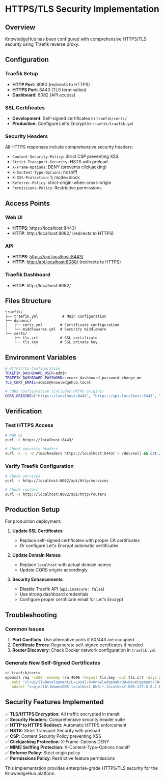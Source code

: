 # HTTPS/TLS Security Implementation

## Overview

KnowledgeHub has been configured with comprehensive HTTPS/TLS security using Traefik reverse proxy.

## Configuration

### Traefik Setup
- **HTTP Port**: 8080 (redirects to HTTPS)
- **HTTPS Port**: 8443 (TLS termination)
- **Dashboard**: 8082 (API access)

### SSL Certificates
- **Development**: Self-signed certificates in `traefik/certs/`
- **Production**: Configure Let's Encrypt in `traefik/traefik.yml`

### Security Headers
All HTTPS responses include comprehensive security headers:

- `Content-Security-Policy`: Strict CSP preventing XSS
- `Strict-Transport-Security`: HSTS with preload
- `X-Frame-Options`: DENY (prevents clickjacking)
- `X-Content-Type-Options`: nosniff
- `X-XSS-Protection`: 1; mode=block
- `Referrer-Policy`: strict-origin-when-cross-origin
- `Permissions-Policy`: Restrictive permissions

## Access Points

### Web UI
- **HTTPS**: https://localhost:8443/
- **HTTP**: http://localhost:8080/ (redirects to HTTPS)

### API
- **HTTPS**: https://api.localhost:8443/
- **HTTP**: http://api.localhost:8080/ (redirects to HTTPS)

### Traefik Dashboard
- **HTTP**: http://localhost:8082/

## Files Structure

```
traefik/
├── traefik.yml           # Main configuration
├── dynamic/
│   ├── certs.yml        # Certificate configuration
│   └── middlewares.yml  # Security middleware
└── certs/
    ├── tls.crt          # SSL certificate
    └── tls.key          # SSL private key
```

## Environment Variables

```bash
# HTTPS/TLS Configuration
TRAEFIK_DASHBOARD_USER=admin
TRAEFIK_DASHBOARD_PASSWORD=secure_dashboard_password_change_me
TLS_CERT_EMAIL=admin@knowledgehub.local

# CORS Configuration (includes HTTPS origins)
CORS_ORIGINS=["https://localhost:8443", "https://api.localhost:8443", "http://localhost:8080", "http://localhost:3001", "http://localhost:3000"]
```

## Verification

### Test HTTPS Access
```bash
# Web UI
curl -k https://localhost:8443/

# Check security headers
curl -k -s -D /tmp/headers https://localhost:8443/ > /dev/null && cat /tmp/headers
```

### Verify Traefik Configuration
```bash
# Check services
curl -s http://localhost:8082/api/http/services

# Check routers
curl -s http://localhost:8082/api/http/routers
```

## Production Setup

For production deployment:

1. **Update SSL Certificates**:
   - Replace self-signed certificates with proper CA certificates
   - Or configure Let's Encrypt automatic certificates

2. **Update Domain Names**:
   - Replace `localhost` with actual domain names
   - Update CORS origins accordingly

3. **Security Enhancements**:
   - Disable Traefik API (`api.insecure: false`)
   - Use strong dashboard credentials
   - Configure proper certificate email for Let's Encrypt

## Troubleshooting

### Common Issues

1. **Port Conflicts**: Use alternative ports if 80/443 are occupied
2. **Certificate Errors**: Regenerate self-signed certificates if needed
3. **Router Discovery**: Check Docker network configuration in `traefik.yml`

### Generate New Self-Signed Certificates
```bash
cd traefik/certs
openssl req -x509 -newkey rsa:4096 -keyout tls.key -out tls.crt -days 365 -nodes \
  -subj "/C=US/ST=Development/L=Local/O=KnowledgeHub/OU=Development/CN=localhost" \
  -addext "subjectAltName=DNS:localhost,DNS:*.localhost,DNS:127.0.0.1,DNS:knowledgehub.local,DNS:*.knowledgehub.local,IP:127.0.0.1,IP:::1"
```

## Security Features Implemented

✅ **TLS/HTTPS Encryption**: All traffic encrypted in transit  
✅ **Security Headers**: Comprehensive security header suite  
✅ **HTTP to HTTPS Redirect**: Automatic HTTPS enforcement  
✅ **HSTS**: Strict Transport Security with preload  
✅ **CSP**: Content Security Policy preventing XSS  
✅ **Clickjacking Protection**: X-Frame-Options DENY  
✅ **MIME Sniffing Protection**: X-Content-Type-Options nosniff  
✅ **Referrer Policy**: Strict origin policy  
✅ **Permissions Policy**: Restrictive feature permissions  

This implementation provides enterprise-grade HTTPS/TLS security for the KnowledgeHub platform.